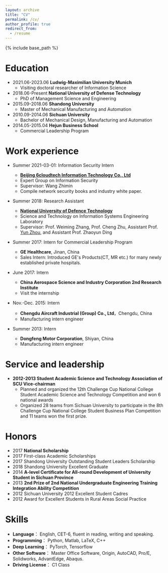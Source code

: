 ```yaml
---
layout: archive
title: "CV"
permalink: /cv/
author_profile: true
redirect_from:
  - /resume
---
```


{% include base_path %}

Education
======
* 2021.06-2023.06 **Ludwig-Maximilian University Munich**
  * Visiting doctoral researcher of Information Science
* 2018.06-Present **National University of Defense Technology**
  * PhD of Management Science and Engineering
* 2015.09-2018.06 **Shandong University**
  * Master of Mechanical Manufacturing and Automation
* 2010.09-2014.06 **Sichuan University**
  * Bachelor of Mechanical Design, Manufacturing and Automation
* 2014.05-2015.04 **Hejun Business School**
  * Commercial Leadership Program

Work experience
======
* Summer 2021-03-01: Information Security Intern
  * [**Beijing 6cloudtech Information Technology Co., Ltd**](https://www.6cloudtech.com/)
  * Expert Group on Information Security
  * Supervisor: Wang Zhimin
  * Compile network security books and industry white paper.
  
* Summer 2018: Research Assistant
  * [**National University of Defence Technology**](https://english.nudt.edu.cn/)
  * Science and Technology on Information Systems Engineering Laboratory
  * Supervisor: Prof. Weiming Zhang, Prof. Cheng Zhu, Assistant Prof. [Yun Zhou](https://yzhou.github.io/#opennewwindow), and Assistant Prof. Zhaoyun Ding

* Summer 2017: Intern for Commercial Leadership Program
  * **GE Healthcare**, Jinan, China
  * Sales Intern: Introduced GE's Products(CT, MR etc.) for many newly established private hospitals.

* June 2017: Intern
  * **China Aerospace Science and Industry Corporation 2nd Research Institute**
  * Visit the internship

* Nov.-Dec. 2015: Intern
  * **Chengdu Aircraft Industrial (Group) Co., Ltd**，Chengdu, China
  * Manufacturing intern engineer 

* Summer 2013: Intern
  * **Dongfeng Motor Corporation**, Shiyan, China
  * Manufacturing intern engineer 

<!--<ul>{% for post in site.publications %}-->
<!--{% include archive-single-cv.html %}-->
<!--{% endfor %}</ul>-->

<!--Talks-->
<!--======-->
<!--  <ul>{% for post in site.talks %}-->
<!--    {% include archive-single-talk-cv.html %}-->
<!--  {% endfor %}</ul>-->
  
<!--Teaching-->
<!--======-->
<!--  <ul>{% for post in site.teaching %}-->
<!--    {% include archive-single-cv.html %}-->
<!--  {% endfor %}</ul>-->


Service and leadership
======
* **2012-2013 Student Academic Science and Technology Association of SCU Vice-chairman**
  * Planned and organized the 12th Challenge Cup National College Student Academic Science and Technology Competition and won 6 national awards
  * Organized 28 teams from Sichuan University to participate in the 8th Challenge Cup National College Student Business Plan Competition and 11 teams won the first prize.
  
Honors
======
* 2017 **National Scholarship**
* 2017 First-class Academic Scholarships
* 2017 Shandong University Outstanding Student Leaders Scholarship
* 2018 Shandong University Excellent Graduate
* 2014 **A-level Certificate for All-round Development of University Student in Sichuan Province**
* 2013 **2nd Prize of 2nd National Undergraduate Engineering Training Integration Ability Competition**
* 2012 Sichuan University 2012 Excellent Student Cadres
* 2012 Award for Excellent Students in Rural Areas Social Practice

Skills
======
* **Language**：      English, CET-6, fluent in reading, writing and speaking.
* **Programming**： Python, Matlab, LaTeX, C++
* **Deep Learning**： PyTorch, Tensorflow
* **Other Software**： Master Office Software, Origin, AutoCAD, Pro/E, Solidworks, AdvantEdge, Abaqus.
* **Driving License**： C1 Class
